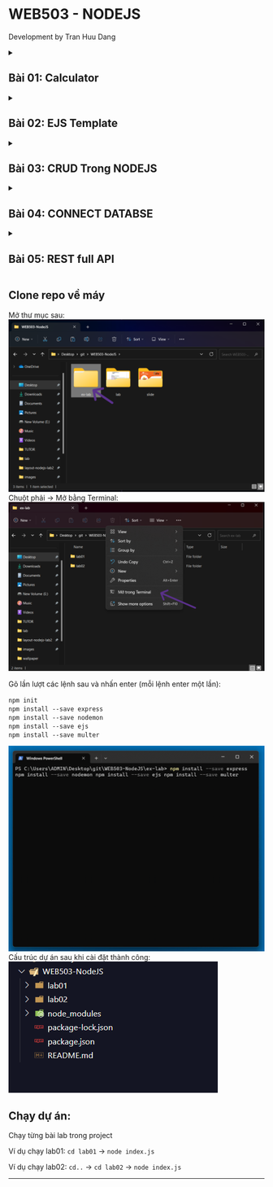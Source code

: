 # WEB503 - NODEJS
Development by Tran Huu Dang

<details >
<summary>

## Bài 01: Calculator 
</summary>

### Chưa cập nhật
</details>


<details >
<summary>

## Bài 02: EJS Template
</summary>

### Chưa cập nhật
</details>

<details >
<summary>

## Bài 03: CRUD Trong NODEJS
</summary>

### Chưa cập nhật
</details>


<details >
<summary>

## Bài 04: CONNECT DATABSE 
</summary>

### Chưa cập nhật
</details>


<details >
<summary>

## Bài 05: REST full API 
</summary>
<br>
 REST là gì?  REST – viết đầy đủ là REpresentational State Transfer – là một chuẩn trong lập trình, nó định nghĩa các quy tắc để tạo ra các web service nhằm cung cấp các chức năng truy xuất, thêm mới, cập nhật tài nguyên từ xa qua http.  Restful API diễn dịch lại dữ liệu giữa các hệ thống ứng dụng và máy tính, tạo nên khả năng truyền tải dữ liệu đơn giản mà hiệu quả, phục vụ trao đổi dữ liệu giữa các nền tảng khác nhau và xa nhau.

Với Restful, bạn sẽ tạo nên khả năng truy cập tài nguyên cho client thông qua các URI. Dữ liệu trả về sẽ trong dạng json, xml, html nhưng chủ yếu là json. Restful sử dụng HTTP như cỗ xe chuyên chở dữ liệu giữa server và client qua các method GET, HEAD, POST, PUT, PATCH, DELETE…

### Các quy định http method trong restful


|HTTP method|Mô tả|
|-----------|-----|
|`GET`|Dùng để lấy một tài nguyên hoặc danh sách các tài nguyên từ server (đã representation lại theo dạng json, xml…)|
|`POST`|Gửi đến server tài nguyên để xử lý (thường dùng cho thêm mới record)|
|`PUT`|Ấn định trạng thái mới cho tài nguyên trên server (thường dùng cho update record)|
|`DELETE`|Xóa tài nguyên chỉ định trên server|
--------------
#### Khi request đến một tài nguyên, các status code sẽ trả về client :
- 200 OK – Tra về trong các phương thức GET, PUT, PATCH, DELETE.
- 201 Created – Trả về khi tạo xong tài nguyên
- 204 No Content – Trả về khi xoá xong 1 tài nguyên
- 304 Not Modified – Tài nguyên không có thay đổi, client có thể dùng cache.
- 400 Bad Request – Request không hợp lệ
- 401 Unauthorized – Request không quyền truy cập.
- 403 Forbidden – Request bị bẻ gãy, từ chối truy cập.
- 404 Not Found – Không tìm thấy tài nguyên trong từ URI
- 405 Method Not Allowed – Phương thức không được phép
- 410 Gone – Tài nguyên không tồn tại
- 415 Unsupported Media Type – Không hỗ trợ kiểu tài nguyên
- 422 Unprocessable Entity – Dữ liệu không được xử lý
- 429 Too Many Requests – Có quá nhiều request

------
## Thực hiện restful api trong nodejs
### Chuẩn bị database
Tạo table tên sach như sau: <br>
![text](lab05/imgs/image-13.png)
Nhập dữ liệu 
![text](lab05/imgs/image-14.png)

### Cài module express và express-generator
Nếu máy của bạn đã cài rồi thì thôi bỏ qua, còn chưa thì
1. Mở command line
2. Gõ  lệnh npm `install -g express`
3. Tiếp theo gõ lệnh  `npm -g install express-generator`

### Tạo project để thực tập
1. Vào command line rồi chạy lệnh:
```bash
express --=ejs RestfulTest
```
2. Chuyển vào folder RestfulTest mới tạo và chạy các lệnh cài đặt module cần thiết
```npm
npm install
npm install mysql
```

### Tạo model kết nối db
1. Tạo folder models trong project

2. Tạo file file models/database.js

```js
var mysql = require('mysql');
var db = mysql.createConnection({
   host: 'localhost', 
   user: 'root', 
   password: '', 
   database: 'labnodejs'
}); 
db.connect(() => console.log('Da ket noi database !'));
module.exports = db; 
```

### Tạo route
1. Mở file app.js và định nghĩa route sach dẫn vào controller routes/sach
```js
var sachRouter = require('./routes/sach');
app.use('/sach', sachRouter);
```
2. Tạo file routes/sach.js và code
```js
var express = require('express');
 var router = express.Router();
 var db = require('./../models/database'); 
 router.get('/', function(req, res, next) {
     //chức năng trả về danh sách các record
     //phương thức request: get
     //lấy ra các record trong table
     //trả về danh sách sách dạng json
 });
 router.post('/', function(req, res, next) {
     //chức năng thêm mới record vào table
     //phương thức request: post
     //tiếp nhận dữ liệu gửi trong body request
     //thực hiện chèn record mới vào table 
     //trả về thông báo đã chèn dạng json 
 });
 router.get('/:id', function(req, res, next) {
     //chức năng trả về chi tiết 1 record
     //phương thức request: get
     //tiếp nhận id của reord trong url
     //lấy ra record theo id từ table
     //trả về chi tiết record dạng json
 });
 router.put('/:id', function(req, res, next) {
     //chức năng cập nhật record trong table 
     //phương thức request: put
     //tiếp nhận dữ liệu gửi trong body request
     //thực hiện cập nhật record vào table 
     //trả về thông báo json đã cập nhật
 });
 router.delete('/:id', function(req, res) { 
     //chức năng xóa 1 record trong table
     //phương thức request: delete
     //tiếp nhận id trong url
     //thực hiện xóa record
     //trả về thông báo json đã xóa
 });
 module.exports = router;
 ```
### Thực hiện chức năng danh sách record
1. Trong routes/sach.js, code lại chức năng trả về danh sách các record để được như sau
```js
router.get('/', function(req, res, next) {
    let sql = `SELECT id, tenSach, moTa, urlHinh FROM sach`;
    db.query(sql, function(err, data) {
        res.json(data);
    });   
});
```
2. Test: Mở Postman để test
Trình Postman download từ https://www.postman.com/downloads/ , giúp bạn tạo các loại request khác nhau (get, post, put, delete…) đến server. Nếu bạn chưa cài thì down rồi cài vào máy nhé.

Mở chương trình postman, chọn method GET và nhập url rồi nhắp Send như hình


![text](lab05/imgs/postman-test-list.png)

### Thực hiện lấy chi tiết record
1. Trong routes/sach.js, code lại chức năng trả về chi tiết 1 record để được như sau
```js
router.get('/:id', function(req, res, next) {
    let id=req.params.id;      
    let sql = 'SELECT * FROM sach WHERE id = ?'    
    db.query(sql, id, (err, d) => {
       res.json(d[0]);
    });   
});
```
2. Test: Mở Postman để test

Trong tool postman, chọn method GET và nhập url rồi nhắp Send như hình

![text](lab05/imgs/postman-test-read.png)
### Thực hiện chức năng thêm record
1. Trong routes/sach.js, code lại chức năng thêm mới record vào table để được như sau:
```js
router.post('/', function(req, res, next) {
    let data = req.body;  
    let sql = 'INSERT INTO sach SET ?';
    db.query(sql, data, (err, d) => {
        if (err) throw err;
        res.json({"thongbao":"Đã chèn xong sách"});
    });
});
```
2. Test: Mở Postman để test

Trong tool postman, chọn method POST và nhập url rồi nhắp Send như hình

![text](lab05/imgs/postman-test-create.png)

### Thực hiện chức năng cập nhật record
1. Trong routes/sach.js, code lại chức năng cập nhật record trong table để được như sau:
```js
router.put('/:id', function(req, res, next) {
    let data = req.body;
    let id = req.params.id;
    let sql = 'UPDATE sach SET ? WHERE id = ?';
    db.query(sql, [data, id], (err, d) => {
        if (err) throw err;
        res.json({"thongbao": 'Đã cập nhật sách'});
    });
});
```
2. Test: Mở Postman để test

Trong tool postman, chọn method PUT và nhập url rồi nhắp Send như hình
![text](lab05/imgs/postman-test-update.png)

### Thực hiện chức năng xóa record
1. Trong routes/sach.js, code lại chức năng xóa record trong table để được như sau:
```js
router.delete('/:id', function(req, res) { 
    let id = req.params.id;
    let sql = 'DELETE FROM sach WHERE id = ?'
    db.query(sql, id , (err, d) => {
        if (err) throw err;
        res.json({"thongbao": 'Đã xóa thành công'});
    }); 
});
```
2. Test: Mở Postman để test

Trong tool postman, chọn method DELETE và nhập url rồi nhắp Send như hình

![text](lab05/imgs/postman-test-delete.png)

Trên đây là phần hướng dẫn RESTful API trong NodeJS, bao gồm các khái niệm, cách tạo api, cách test. Các vấn đề liên quan vẫn còn, đó là authentication trong restful, validation, kết hợp với phần front end… sẽ được trình bày tiếp sau.

Bài tập: mời bạn thực hiện tạo bộ các hàm restful api tương tự như trình bày ở trên nhưng với table loai.
</details>


## Clone repo về máy
Mở thư mục sau:<br>
<img src="https://raw.githubusercontent.com/dangtranhuu/images/main/web503-nodejs/download-repo.png" ><br>
Chuột phải -> Mở bằng Terminal:
<img src="https://raw.githubusercontent.com/dangtranhuu/images/main/web503-nodejs/open-terminal.png" ><br>

Gõ lần lượt các lệnh sau và nhấn enter (mỗi lệnh enter một lần):

`npm init` <br>
`npm install --save express`<br>
`npm install --save nodemon`<br>
`npm install --save ejs` <br>
`npm install --save multer`<br>

<img src="https://raw.githubusercontent.com/dangtranhuu/images/main/web503-nodejs/npm-install-save.gif" >
<br>
Cấu trúc dự án sau khi cài đặt thành công: <br/>
<img src="https://raw.githubusercontent.com/dangtranhuu/images/main/web503-nodejs/struct.png" >

## Chạy dự án:

Chạy từng bài lab trong project

Ví dụ chạy lab01: `cd lab01` -> `node index.js`

Ví dụ chạy lab02: `cd..` -> `cd lab02` -> `node index.js`

----

